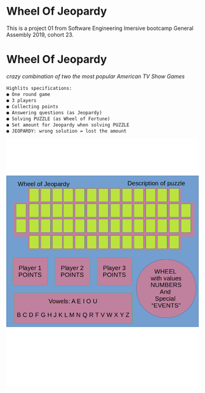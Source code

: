 # Wheel Of Jeopardy
This is a project 01 from Software Engineering Imersive bootcamp General Assembly 2019, cohort 23.

# Wheel Of Jeopardy

_crazy combination of two the most popular American TV Show Games_

```
Highlits specifications:
● One round game
● 3 players
● Collecting points
● Answering questions (as Jeopardy)
● Solving PUZZLE (as Wheel of Fortune)
● Set amount for Jeopardy when solving PUZZLE
● JEOPARDY: wrong solution = lost the amount
```

<img src="Documentation/MainScreenDiagram.001.png" alt="Main Screen Diagram">